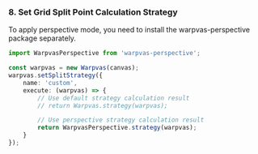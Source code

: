 ### 8. Set Grid Split Point Calculation Strategy

To apply perspective mode, you need to install the warpvas-perspective package separately.

```typescript
import WarpvasPerspective from 'warpvas-perspective';

const warpvas = new Warpvas(canvas);
warpvas.setSplitStrategy({
    name: 'custom',
    execute: (warpvas) => {
        // Use default strategy calculation result
        // return Warpvas.strategy(warpvas);

        // Use perspective strategy calculation result
        return WarpvasPerspective.strategy(warpvas);
    }
});
```